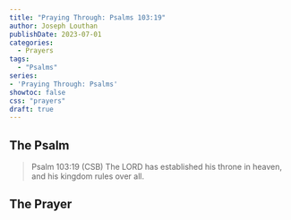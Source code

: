 ```yaml
---
title: "Praying Through: Psalms 103:19"
author: Joseph Louthan
publishDate: 2023-07-01
categories:
  - Prayers
tags:
  - "Psalms"
series:
- 'Praying Through: Psalms'
showtoc: false
css: "prayers"
draft: true
---
```

## The Psalm

>Psalm 103:19 (CSB) The LORD has established his throne in heaven, and his kingdom rules over all. 

## The Prayer

<div style="font-variant: small-caps;">

</div>

```text

```
